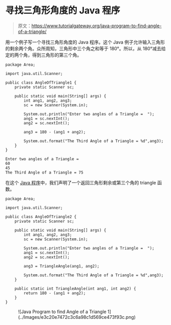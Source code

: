 # 寻找三角形角度的 Java 程序

> 原文：<https://www.tutorialgateway.org/java-program-to-find-angle-of-a-triangle/>

用一个例子写一个寻找三角形角度的 Java 程序。这个 Java 例子允许输入三角形的剩余两个角。众所周知，三角形中三个角之和等于 180°。所以，从 180°减去给定的两个角，得到三角形的第三个角。

```
package Area;

import java.util.Scanner;

public class AngleOfTriangle1 {
	private static Scanner sc;

	public static void main(String[] args) {
		int ang1, ang2, ang3; 
		sc = new Scanner(System.in);

		System.out.println("Enter two angles of a Triangle =  ");
		ang1 = sc.nextInt();
		ang2 = sc.nextInt();

		ang3 = 180 - (ang1 + ang2);

		System.out.format("The Third Angle of a Triangle = %d",ang3);
	}
}
```

```
Enter two angles of a Triangle =  
60
45
The Third Angle of a Triangle = 75
```

在这个 [Java 程序](https://www.tutorialgateway.org/learn-java-programs/)中，我们声明了一个返回三角形剩余或第三个角的 triangle 函数。

```
package Area;

import java.util.Scanner;

public class AngleOfTriangle2 {
	private static Scanner sc;

	public static void main(String[] args) {
		int ang1, ang2, ang3; 
		sc = new Scanner(System.in);

		System.out.println("Enter two angles of a Triangle =  ");
		ang1 = sc.nextInt();
		ang2 = sc.nextInt();

		ang3 = TriangleAngle(ang1, ang2);

		System.out.format("The Third Angle of a Triangle = %d",ang3);
	}

	public static int TriangleAngle(int ang1, int ang2) {
		return 180 - (ang1 + ang2);
	}
}
```

<figure class="wp-block-image size-large">![Java Program to find Angle of a Triangle 1](../Images/e3c20e7472c3c6a98c1d569ce473f93c.png)</figure>
